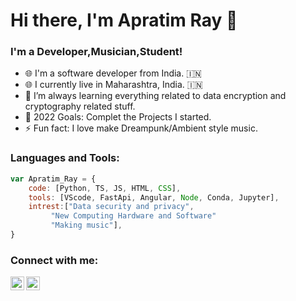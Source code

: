 # Hi there, I'm Apratim Ray 👋
### I'm a Developer,Musician,Student!

- 🌐 I'm a software developer from India. 🇮🇳
- 🌐 I currently live in Maharashtra, India. 🇮🇳
- 🌱 I’m always learning everything related to data encryption and cryptography related stuff.
- 🥅 2022 Goals: Complet the Projects I started.
- ⚡ Fun fact: I love make Dreampunk/Ambient style music.




### Languages and Tools:

```javascript
var Apratim_Ray = {
	code: [Python, TS, JS, HTML, CSS],
	tools: [VScode, FastApi, Angular, Node, Conda, Jupyter],
	intrest:["Data security and privacy",
		 "New Computing Hardware and Software"
		 "Making music"],
}
```

### Connect with me:
[<img align="left" alt="Apratim Ray | YouTube" width="22px" src="https://cdn.jsdelivr.net/npm/simple-icons@v3/icons/youtube.svg" />][youtube]
[<img align="left" alt="Apratim Ray | Twitter" width="22px" src="https://cdn.jsdelivr.net/npm/simple-icons@v3/icons/twitter.svg" />][twitter]


[twitter]: https://twitter.com/Apratim_Ray
[youtube]: https://www.youtube.com/channel/UCbx4rrZHpvct5bE_TcDK6Lw
